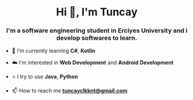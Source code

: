 <h1 align="center">Hi 👋, I'm Tuncay</h1>
<h3 align="center">I'm a software engineering student in Erciyes University and i develop softwares to learn.</h3>

- 🌱 I’m currently learning **C#**, **Kotlin**
- ☁️ I'm interested in **Web Development** and **Android Development**
- ⭐ I try to use **Java**, **Python**

- 📫 How to reach me **tuncayclkknt@gmail.com**

